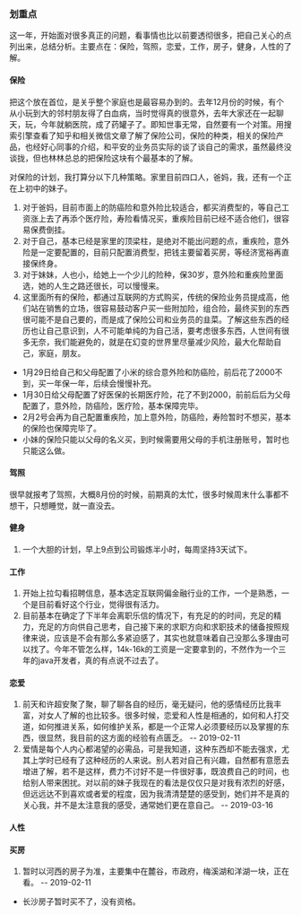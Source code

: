 ### 划重点
这一年，开始面对很多真正的问题，看事情也比以前要透彻很多，把自己关心的点列出来，总结分析。主要点在：保险，驾照，恋爱，工作，房子，健身，人性的了解。

#### 保险
把这个放在首位，是关乎整个家庭也是最容易办到的。去年12月份的时候，有个从小玩到大的邻村朋友得了白血病，当时觉得真的很意外，去年大家还在一起聊天，玩，今年就躺医院，成了药罐子了。即知世事无常，自然要有一个对策。用搜索引擎查看了知乎和相关微信文章了解了保险公司，保险的种类，相关的保险产品，也经好心同事的介绍，和平安的业务员实际的谈了谈自己的需求，虽然最终没谈拢，但也林林总总的把保险这块有个最基本的了解。

对保险的计划，我打算分以下几种策略。家里目前四口人，爸妈，我，还有一个正在上初中的妹子。
1. 对于爸妈，目前市面上的防癌险和意外险比较适合，都买消费型的，等自己工资涨上去了再添个医疗险，寿险看情况买，重疾险目前已经不适合他们，很容易保费倒挂。
2. 对于自己，基本已经是家里的顶梁柱，是绝对不能出问题的点，重疾险，意外险是一定要配置的，目前只配置消费型，把钱主要留着买房，等经济宽裕再直接保终身。
3. 对于妹妹，人也小，给她上一个少儿的险种，保30岁，意外险和重疾险里面选，她的人生之路还很长，可以慢慢来。
4. 这里面所有的保险，都通过互联网的方式购买，传统的保险业务员提成高，他们站在销售的立场，很容易鼓动客户买一些附加险，组合险，最终买到的东西很可能不是自己要的，而是成了保险公司和业务员的韭菜。了解这些东西的经历也让自己意识到，人不可能单纯的为自己活，要考虑很多东西，人世间有很多无奈，我们能避免的，就是在幻变的世界里尽量减少风险，最大化帮助自己，家庭，朋友。

- 1月29日给自己和父母配置了小米的综合意外险和防癌险，前后花了2000不到，买一年保一年，后续会慢慢补充。
- 1月30日给父母配置了好医保的长期医疗险，花了不到2000，前前后后为父母配置了，意外险，防癌险，医疗险，基本保障完毕。
- 2月2号会再为自己配置重疾险，加上意外险，防癌险，寿险暂时不想买，基本的保险也保障完毕了。
- 小妹的保险只能以父母的名义买，到时候需要用父母的手机注册账号，暂时也只能这么做。

#### 驾照
很早就报考了驾照，大概8月份的时候，前期真的太忙，很多时候周末什么事都不想干，只想睡觉，就一直没去。 


#### 健身
1. 一个大胆的计划，早上9点到公司锻炼半小时，每周坚持3天试下。

#### 工作
1. 开始上拉勾看招聘信息，基本选定互联网偏金融行业的工作，一个是熟悉，一个是目前看好这个行业，觉得很有活力。
2. 目前基本在确定了下半年会离职乐信的情况下，有充足的的时间，充足的精力，充足的方向供自己思考，自己接下来的求职方向和求职技术的储备按照规律来说，应该是不会有那么多紧迫感了，其实也就意味着自己没那么多理由可以找了。今年不管怎么样，14k-16k的工资是一定要拿到的，不然作为一个三年的java开发者，真的有点说不过去了。


#### 恋爱
1. 前天和许超安聚了聚，聊了聊各自的经历，毫无疑问，他的感情经历比我丰富，对女人了解的也比较多。很多时候，恋爱和人性是相通的，如何和人打交道，如何推进关系，如何维护关系，都是一个正常人必须要经历以及掌握的东西，很显然，我目前的这方面的经验有点匮乏。 -- 2019-02-11 
2. 爱情是每个人内心都渴望的必需品，可是我知道，这种东西却不能去强求，尤其上学时已经有了这种经历的人来说。别人若对自己有兴趣，自然都有意愿去增进了解，若不是这样，费力不讨好不是一件很好事，既浪费自己的时间，也给别人带来困扰。对以前的妹子我现在的看法是仅仅只是对我有浓烈的好感，但远远达不到喜欢或者爱的程度，因为我清清楚楚的感受到，她们并不是真的关心我，并不是太注意我的感受，通常她们更在意自己。 -- 2019-03-16
#### 人性


#### 买房
1. 暂时以河西的房子为准，主要集中在麓谷，市政府，梅溪湖和洋湖一块，正在看。 -- 2019-02-11
 -  长沙房子暂时买不了，没有资格。
